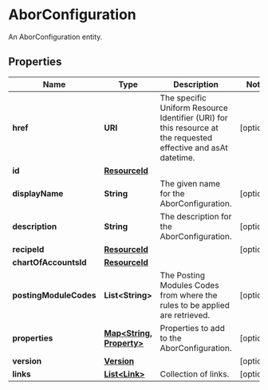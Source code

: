 

# AborConfiguration

An AborConfiguration entity.

## Properties

Name | Type | Description | Notes
------------ | ------------- | ------------- | -------------
**href** | **URI** | The specific Uniform Resource Identifier (URI) for this resource at the requested effective and asAt datetime. |  [optional]
**id** | [**ResourceId**](ResourceId.md) |  | 
**displayName** | **String** | The given name for the AborConfiguration. |  [optional]
**description** | **String** | The description for the AborConfiguration. |  [optional]
**recipeId** | [**ResourceId**](ResourceId.md) |  |  [optional]
**chartOfAccountsId** | [**ResourceId**](ResourceId.md) |  | 
**postingModuleCodes** | **List&lt;String&gt;** | The Posting Modules Codes from where the rules to be applied are retrieved. |  [optional]
**properties** | [**Map&lt;String, Property&gt;**](Property.md) | Properties to add to the AborConfiguration. |  [optional]
**version** | [**Version**](Version.md) |  |  [optional]
**links** | [**List&lt;Link&gt;**](Link.md) | Collection of links. |  [optional]



